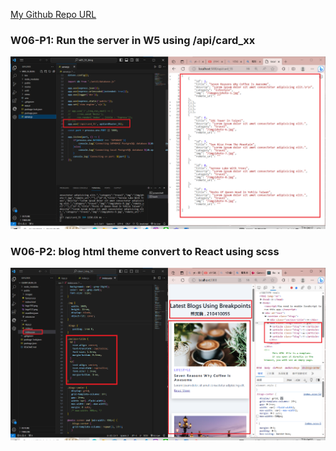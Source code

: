 [My Github Repo URL](https://github.com/210410055/112-wp1/tree/main)
 ### W06-P1: Run the server in W5 using /api/card_xx
 
![](w06-p1.png)
### W06-P2: blog html theme convert to React using scss
 
![](w06-p2.png)